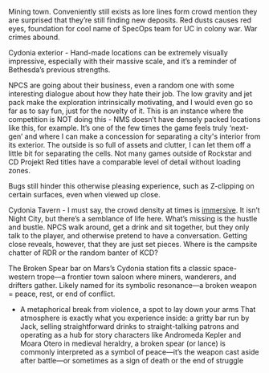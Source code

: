 Mining town. Conveniently still exists as lore lines form crowd mention they are surprised that they’re still finding new deposits.
Red dusts causes red eyes, foundation for cool name of SpecOps team for UC in colony war. War crimes abound.

Cydonia exterior - Hand-made locations can be extremely visually impressive, especially with their massive scale, and it’s a reminder of Bethesda’s previous strengths. 

NPCS are going about their business, even a random one with some interesting dialogue about how they hate their job. The low gravity and jet pack make the exploration intrinsically motivating, and I would even go so far as to say fun, just for the novelty of it. This is an instance where the competition is NOT doing this - NMS doesn’t have densely packed locations like this, for example. It’s one of the few times the game feels truly ‘next-gen’ and where I can make a concession for separating a city's interior from its exterior. The outside is so full of assets and clutter, I can let them off a little bit for separating the cells. Not many games outside of Rockstar and CD Projekt Red titles have a comparable level of detail without loading zones.

Bugs still hinder this otherwise pleasing experience, such as Z-clipping on certain surfaces, even when viewed up close. 

Cydonia Tavern - I must say, the crowd density at times is [immersive](../Presentation/Immersion.md). It isn’t Night City, but there’s a semblance of life here. What’s missing is the hustle and bustle. NPCS walk around, get a drink and sit together, but they only talk to the player, and otherwise pretend to have a conversation. Getting close reveals, however, that they are just set pieces. Where is the campsite chatter of RDR or the random banter of KCD?

The Broken Spear bar on Mars’s Cydonia station fits a classic space-western trope—a frontier town saloon where miners, wanderers, and drifters gather. Likely named for its symbolic resonance—a broken weapon = peace, rest, or end of conflict.
- A metaphorical break from violence, a spot to lay down your arms
That atmosphere is exactly what you experience inside: a gritty bar run by Jack, selling straightforward drinks to straight-talking patrons and operating as a hub for story characters like Andromeda Kepler and Moara Otero
in medieval heraldry, a broken spear (or lance) is commonly interpreted as a symbol of peace—it’s the weapon cast aside after battle—or sometimes as a sign of death or the end of struggle